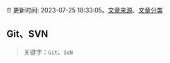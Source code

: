 :alarm_clock: 更新时间: 2023-07-25 18:33:05。[文章来源](/README.md)、[文章分类](/TAGS.md)

## Git、SVN


> 关键字：`Git`、`SVN`



